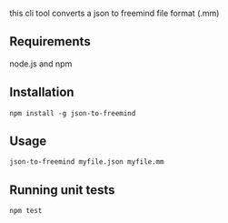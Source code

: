 this cli tool converts a json to freemind file format (.mm)

## Requirements
node.js and npm

## Installation
```npm install -g json-to-freemind```

## Usage
```json-to-freemind myfile.json myfile.mm```

## Running unit tests
```npm test```
